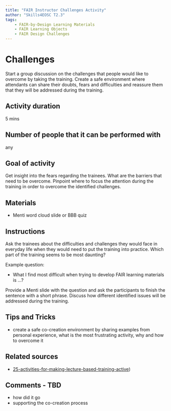 ```yaml
---
title: "FAIR Instructor Challenges Activity"
author: "Skills4EOSC T2.3"
tags: 
    - FAIR-by-Design Learning Materials
    - FAIR Learning Objects
    - FAIR Design Challenges
---
```


# Challenges
Start a group discussion on the challenges that people would like to overcome by taking the training. Create a safe environment where attendants can share their doubts, fears and difficulties and reassure them that they will be addressed during the training. 

## Activity duration

5 mins

## Number of people that it can be performed with

any

## Goal of activity

Get insight into the fears regarding the trainees. What are the barriers that need to be overcome. Pinpoint where to focus the attention during the training in order to overcome the identified challenges.

## Materials
- Menti word cloud slide or BBB quiz

## Instructions

Ask the trainees about the difficulties and challenges they would face in everyday life when they would need to put the training into practice. Which part of the training seems to be most daunting?

Example question: 
- What I find most difficult when trying to develop FAIR learning materials is ...?

Provide a Menti slide with the question and ask the participants to finish the sentence with a short phrase.
Discuss how different identified issues will be addressed during the training.

## Tips and Tricks
- create a safe co-creation environment by sharing examples from personal experience, what is the most frustrating activity, why and how to overcome it

## Related sources
- [25-activities-for-making-lecture-based-training-active](https://www.businesstrainingworks.com/training-resource/25-activities-for-making-lecture-based-training-active/))

## Comments - TBD
- how did it go
- supporting the co-creation process
